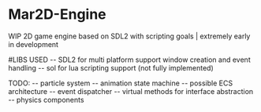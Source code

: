 # Mar2D-Engine
WIP 2D game engine based on SDL2 with scripting goals | extremely early in development

#LIBS USED
  -- SDL2 for multi platform support window creation and event handling
  -- sol for lua scripting support (not fully implemented)
 
 TODO:
  -- particle system
  -- animation state machine
  -- possible ECS architecture
  -- event dispatcher
  -- virtual methods for interface abstraction
  -- physics components
